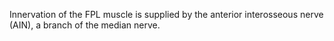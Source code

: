 Innervation of the FPL muscle is supplied by the anterior interosseous nerve (AIN), a branch of the median nerve.